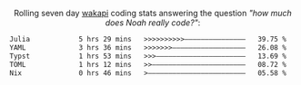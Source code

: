 <p align="center">Rolling seven day <a href="https://wakapi.dev/"/>wakapi</a> coding stats answering the question <i>"how much does Noah really code?"</i>:</p>
<!--START_SECTION:waka-->

```txt
Julia            5 hrs 29 mins   >>>>>>>>>>———————————————   39.75 %
YAML             3 hrs 36 mins   >>>>>>>——————————————————   26.08 %
Typst            1 hrs 53 mins   >>>——————————————————————   13.69 %
TOML             1 hrs 12 mins   >>———————————————————————   08.72 %
Nix              0 hrs 46 mins   >————————————————————————   05.58 %
```

<!--END_SECTION:waka-->
